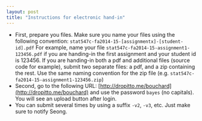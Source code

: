 ```yaml
---
layout: post
title: "Instructions for electronic hand-in"
---
```


- First, prepare you files. Make sure you name your files using the following convention: ``stat547c-fa2014-15-[assignmentx]-[student-id].pdf`` For example, name your file ``stat547c-fa2014-15-assignment1-123456.pdf`` if you are handing-in the first assignment and your student id is 123456. If you are handing-in both a pdf and additional files (source code for example), submit two separate files: a pdf, and a zip containing the rest. Use the same naming convention for the zip file (e.g. ``stat547c-fa2014-15-assignment1-123456.zip``)
- Second, go to the following URL: [http://dropitto.me/bouchard](http://dropitto.me/bouchard) and use the password ``bayes`` (no capitals). You will see an upload button after login.
- You can submit several times by using a suffix ``-v2``, ``-v3``, etc. Just make sure to notify Seong.